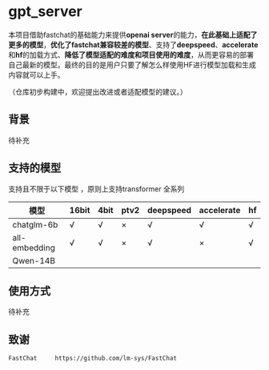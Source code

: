 # gpt_server

本项目借助fastchat的基础能力来提供**openai server**的能力，**在此基础上适配了更多的模型**，**优化了fastchat兼容较差的模型**、支持了**deepspeed**、**accelerate**和**hf**的加载方式、**降低了模型适配的难度和项目使用的难度**，从而更容易的部署自己最新的模型。最终的目的是用户只要了解怎么样使用HF进行模型加载和生成内容就可以上手。

（仓库初步构建中，欢迎提出改进或者适配模型的建议。）

## 背景

待补充

## 支持的模型

支持且不限于以下模型 ，原则上支持transformer 全系列

| 模型          | 16bit | 4bit | ptv2 | deepspeed | accelerate | hf |
| ------------- | ----- | ---- | ---- | --------- | ---------- | -- |
| chatglm-6b    | √    | √   | ×   | √        | √         | √ |
| all-embedding | √    | √   | ×   | √        | ×         | √ |
| Qwen-14B      |       |      |      |           |            |    |

## 使用方式

待补充

## 致谢

    FastChat     https://github.com/lm-sys/FastChat
